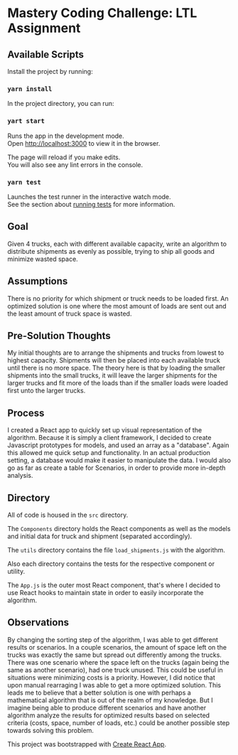 # Mastery Coding Challenge: LTL Assignment

## Available Scripts

Install the project by running:

### `yarn install`

In the project directory, you can run:

### `yart start`

Runs the app in the development mode.<br>
Open [http://localhost:3000](http://localhost:3000) to view it in the browser.

The page will reload if you make edits.<br>
You will also see any lint errors in the console.

### `yarn test`

Launches the test runner in the interactive watch mode.<br>
See the section about [running tests](https://facebook.github.io/create-react-app/docs/running-tests) for more information.

## Goal

Given 4 trucks, each with different available capacity, write an algorithm to distribute shipments as evenly as possible, trying to ship all goods and minimize wasted space.

## Assumptions

There is no priority for which shipment or truck needs to be loaded first. An optimized solution is one where the most amount of loads are sent out and the least amount of truck space is wasted.

## Pre-Solution Thoughts

My initial thoughts are to arrange the shipments and trucks from lowest to highest capacity. Shipments will then be placed into each available truck until there is no more space. The theory here is that by loading the smaller shipments into the small trucks, it will leave the larger shipments for the larger trucks and fit more of the loads than if the smaller loads were loaded first unto the larger trucks.

## Process

I created a React app to quickly set up visual representation of the algorithm. Because it is simply a client framework, I decided to create Javascript prototypes for models, and used an array as a "database". Again this allowed me quick setup and functionality. In an actual production setting, a database would make it easier to manipulate the data. I would also go as far as create a table for Scenarios, in order to provide more in-depth analysis.

## Directory

All of code is housed in the `src` directory.

The `Components` directory holds the React components as well as the models and initial data for truck and shipment (separated accordingly).

The `utils` directory contains the file `load_shipments.js` with the algorithm.

Also each directory contains the tests for the respective component or utility.

The `App.js` is the outer most React component, that's where I decided to use React hooks to maintain state in order to easily incorporate the algorithm.

## Observations

By changing the sorting step of the algorithm, I was able to get different results or scenarios. In a couple scenarios, the amount of space left on the trucks was exactly the same but spread out differently among the trucks. There was one scenario where the space left on the trucks (again being the same as another scenario), had one truck unused. This could be useful in situations were minimizing costs is a priority. However, I did notice that upon manual rearraging I was able to get a more optimized solution. This leads me to believe that a better solution is one with perhaps a mathematical algorithm that is out of the realm of my knowledge. But I imagine being able to produce different scenarios and have another algorithm analyze the results for optimized results based on selected criteria (costs, space, number of loads, etc.) could be another possible step towards solving this problem.

This project was bootstrapped with [Create React App](https://github.com/facebook/create-react-app).
